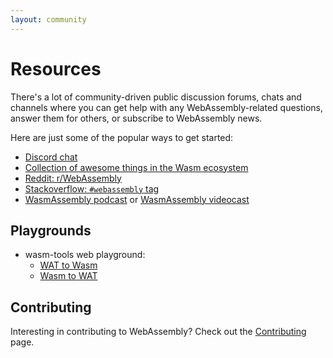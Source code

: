 ```yaml
---
layout: community
---
```


# Resources

There's a lot of community-driven public discussion forums, chats and channels
where you can get help with any WebAssembly-related questions, answer them for
others, or subscribe to WebAssembly news.

Here are just some of the popular ways to get started:

- [Discord chat](https://discord.gg/jwCC7jS)
- [Collection of awesome things in the Wasm ecosystem](https://github.com/mbasso/awesome-wasm)
- [Reddit: r/WebAssembly](https://www.reddit.com/r/WebAssembly/)
- [Stackoverflow: `#webassembly` tag](https://stackoverflow.com/questions/tagged/webassembly)
- [WasmAssembly podcast](https://wasmassembly.libsyn.com/) or
  [WasmAssembly videocast](https://www.youtube.com/playlist?list=PLNYkxOF6rcIA46I-YCX3ASF4SRb548z8s)

## Playgrounds

- wasm-tools web playground:
  - [WAT to Wasm](https://bytecodealliance.github.io/wasm-tools/parse)
  - [Wasm to WAT](https://bytecodealliance.github.io/wasm-tools/print)

## Contributing

Interesting in contributing to WebAssembly? Check out the
[Contributing](/community/contributing/) page.
